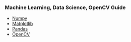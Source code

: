 ### Machine Learning, Data Science, OpenCV Guide

- [Numpy](Numpy/)
- [Matplotlib](Matplotlib/)
- [Pandas](Pandas/)
- [OpenCV](OpenCV/)
